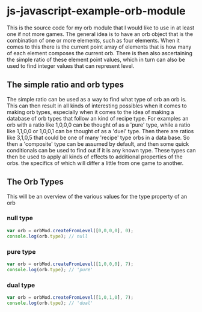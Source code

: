 # js-javascript-example-orb-module

This is the source code for my orb module that I would like to use in at least one if not more games. The general idea is to have an orb object that is the combination of one or more elements, such as four elements. When it comes to this there is the current point array of elements that is how many of each element composes the current orb. There is then also ascertaining the simple ratio of these element point values, which in turn can also be used to find integer values that can represent level. 

## The simple ratio and orb types

The simple ratio can be used as a way to find what type of orb an orb is. This can then result in all kinds of interesting possibles when it comes to making orb types, especially when it comes to the idea of making a database of orb types that follow an kind of recipe type. For examples an orb with a ratio like 1,0,0,0 can be thought of as a 'pure' type, while a ratio like 1,1,0,0 or 1,0,0,1 can be thought of as a 'duel' type. Then there are ratios like 3,1,0,5 that could be one of many 'recipe' type orbs in a data base. So then a 'composite' type can be assumed by default, and then some quick conditionals can be used to find out if it is any known type. These types can then be used to apply all kinds of effects to additional properties of the orbs. the specifics of which will differ a little from one game to another.


## The Orb Types

This will be an overview of the various values for the type property of an orb

### null type

```js
var orb = orbMod.createFromLevel([0,0,0,0], 0);
console.log(orb.type); // null
```

### pure type

```js
var orb = orbMod.createFromLevel([1,0,0,0], 7);
console.log(orb.type); // 'pure'
```

### dual type

```js
var orb = orbMod.createFromLevel([1,0,1,0], 7);
console.log(orb.type); // 'dual'
```